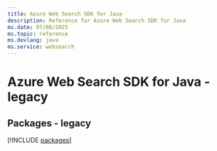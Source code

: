 ```yaml
---
title: Azure Web Search SDK for Java
description: Reference for Azure Web Search SDK for Java
ms.date: 07/08/2025
ms.topic: reference
ms.devlang: java
ms.service: websearch
---
```

# Azure Web Search SDK for Java - legacy
## Packages - legacy
[!INCLUDE [packages](web-search-index.md)]